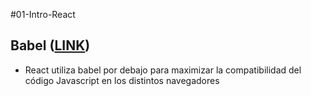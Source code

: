 #01-Intro-React

## Babel ([LINK](https://babeljs.io/))
- React utiliza babel por debajo para maximizar la compatibilidad del código Javascript en los distintos navegadores 